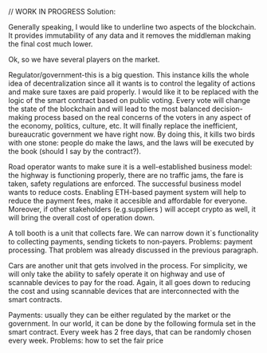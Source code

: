 // WORK IN PROGRESS
Solution:

Generally speaking, I would like to underline two aspects of the blockchain. It provides immutability of any data and it removes the middleman making the final cost much lower.

Ok, so we have several players on the market.

Regulator/government-this is a big question.
This instance kills the whole idea of decentralization since all it wants is to control the legality of actions and make sure taxes are paid properly. I would like it to be replaced with the logic of the smart contract based on public voting. Every vote will change the state of the blockchain and will lead to the most balanced decision-making process based on the real concerns of the voters in any aspect of the economy, politics, culture, etc.
It will finally replace the inefficient, bureaucratic government we have right now. By doing this, it kills two birds with one stone: people do make the laws, and the laws will be executed by the book (should I say by the contract?).  

Road operator wants to make sure it is a well-established business model: the highway is functioning properly, there are no traffic jams, the fare is taken, safety regulations are enforced.
The successful business model wants to reduce costs. Enabling ETH-based payment system will help to reduce the payment fees, make it accesible and affordable for everyone. Moreover, if other stakeholders (e.g.suppliers ) will accept crypto as well, it will bring the overall cost of operation down.

A toll booth is a unit that collects fare. We can narrow down it`s functionality to collecting payments, sending tickets to non-payers.
Problems: payment processing. That problem was already discussed in the previous paragraph.

Сars are another unit that gets involved in the process. For simplicity, we will only take the ability to safely operate it on highway and use of scannable devices to pay for the road. Again, it all goes down to reducing the cost and using scannable devices that are interconnected with the smart contracts.

Payments: usually they can be either regulated by the market or the government. In our world, it can be done by the following formula set in the smart contract. Every week has 2 free days, that can be randomly chosen every week.
Problems: how to set the fair price
